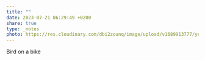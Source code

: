 ```yaml
---
title: ""
date: 2023-07-21 06:29:49 +0200
share: true
type: _notes
photo: https://res.cloudinary.com/dbi2zounq/image/upload/v1689913777/yeutymj1dec8vwpxwral.jpg
---
```

Bird on a bike
